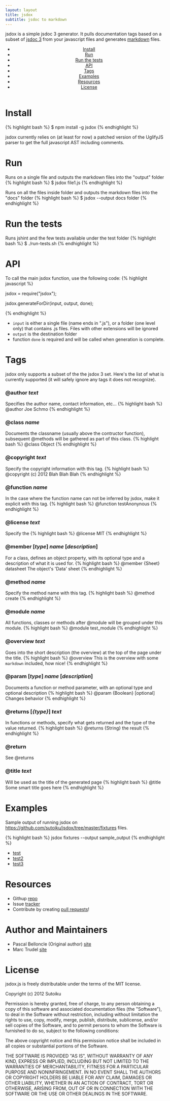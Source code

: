 ```yaml
---
layout: layout
title: jsdox
subtitle: jsdoc to markdown
---
```


jsdox is a simple jsdoc 3 generator.  It pulls documentation tags based on a subset of [jsdoc 3](http://usejsdoc.org/) from your javascript files and generates [markdown](http://daringfireball.net/projects/markdown/) files.

<header class="jumbotron subhead" id="overview">
<div class="subnav">
<ul class="nav nav-pills">
<li><a href="#install">Install</a></li>
<li><a href="#run">Run</a></li>
<li><a href="#tests">Run the tests</a></li>
<li><a href="#api">API</a></li>
<li><a href="#tags">Tags</a></li>
<li><a href="#examples">Examples</a></li>
<li><a href="#resources">Resources</a></li>
<li><a href="#license">License</a></li>
</ul>
</div>
</header>

# Install<a name="install">&nbsp;</a>
{% highlight bash %}
$ npm install -g jsdox
{% endhighlight %}

jsdox currently relies on (at least for now) a patched version of the UglifyJS parser to get the full javascript AST including comments.

# Run<a name="run">&nbsp;</a>
Runs on a single file and outputs the markdown files into the "output" folder
{% highlight bash %}
$ jsdox file1.js
{% endhighlight %}

Runs on all the files inside folder and outputs the markdown files into the "docs" folder
{% highlight bash %}
$ jsdox --output docs folder
{% endhighlight %}

# Run the tests<a name="tests">&nbsp;</a>
Runs jshint and the few tests available under the test folder
{% highlight bash %}
$ ./run-tests.sh
{% endhighlight %}

# API<a name="api">&nbsp;</a>
To call the main jsdox function, use the following code:
{% highlight javascript %}

jsdox = require("jsdox");

jsdox.generateForDir(input, output, done);

{% endhighlight %}
* `input` is either a single file (name ends in ".js"), or a folder (one level only) that contains .js files.  Files
with other extensions will be ignored
* `output` is the destination folder
* function `done` is required and will be called when generation is complete.

# Tags<a name="tags">&nbsp;</a>
jsdox only supports a subset of the the jsdox 3 set.  Here's the list of what is currently supported (it will safely ignore any tags it does not recognize).

### @author  *text*
Specifies the author name, contact information, etc...
{% highlight bash %}
@author Joe Schmo
{% endhighlight %}

### @class *name*
Documents the classname (usually above the contructor function), subsequent @methods will be gathered as part of this class.
{% highlight bash %}
@class  Object
{% endhighlight %}

### @copyright *text*
Specify the copyright information with this tag.
{% highlight bash %}
@copyright (c) 2012 Blah Blah Blah
{% endhighlight %}

### @function *name*
In the case where the function name can not be inferred by jsdox, make it explicit with this tag.
{% highlight bash %}
@function testAnonynous
{% endhighlight %}

### @license *text*
Specify the 
{% highlight bash %}
@license MIT
{% endhighlight %}

### @member [*type*] *name* [*description*]
For a class, defines an object property, with its optional type and a description of what it is used for.
{% highlight bash %}
@member {Sheet}  datasheet     The object's 'Data' sheet
{% endhighlight %}

### @method *name*
Specify the method name with this tag.
{% highlight bash %}
@method create
{% endhighlight %}

### @module *name*
All functions, classes or methods after @module will be grouped under this module.
{% highlight bash %}
@module test_module
{% endhighlight %}

### @overview *text*
Goes into the short description (the overview) at the top of the page under the title.
{% highlight bash %}
@overview This is the overview with some `markdown` included, how nice!
{% endhighlight %}

### @param [*type*] *name* [*description*]
Documents a function or method parameter, with an optional type and optional description
{% highlight bash %}
@param {Boolean} [optional] Changes behavior
{% endhighlight %}

### @returns [*{type}*] *text*
In functions or methods, specify what gets returned and the type of the value returned.
{% highlight bash %}
@returns {String} the result
{% endhighlight %}

### @return
See @returns

### @title *text*
Will be used as the title of the generated page
{% highlight bash %}
@title Some smart title goes here
{% endhighlight %}

# Examples<a name="examples">&nbsp;</a>

Sample output of running jsdox on https://github.com/sutoiku/jsdox/tree/master/fixtures files.

{% highlight bash %}
jsdox fixtures --output sample_output
{% endhighlight %}

* [test](https://github.com/sutoiku/jsdox/blob/master/sample_output/test.md)
* [test2](https://github.com/sutoiku/jsdox/blob/master/sample_output/test2.md)
* [test3](https://github.com/sutoiku/jsdox/blob/master/sample_output/test3.md)

# Resources<a name="resources">&nbsp;</a>
* Githup [repo](https://github.com/sutoiku/jsdox)
* Issue [tracker](https://github.com/sutoiku/jsdox/issues)
* Contribute by creating [pull requests](https://github.com/sutoiku/jsdox/pulls)!

# Author and Maintainers
* Pascal Belloncle (Original author) [site](http://www.stoic.com)
* Marc Trudel [site](http://www.wizcorp.jp)

# License<a name="license">&nbsp;</a>

jsdox.js is freely distributable under the terms of the MIT license.

Copyright (c) 2012 Sutoiku

Permission is hereby granted, free of charge, to any person obtaining a copy of this software and associated documentation
files (the "Software"), to deal in the Software without restriction, including without limitation the rights to use,
copy, modify, merge, publish, distribute, sublicense, and/or sell copies of the Software, and to permit persons to whom the Software is furnished to do so, subject to the following conditions:

The above copyright notice and this permission notice shall be included in all copies or substantial portions of the Software.

THE SOFTWARE IS PROVIDED "AS IS", WITHOUT WARRANTY OF ANY KIND, EXPRESS OR IMPLIED, INCLUDING BUT NOT LIMITED TO THE WARRANTIES OF MERCHANTABILITY, FITNESS FOR A PARTICULAR PURPOSE AND NONINFRINGEMENT. IN NO EVENT SHALL THE AUTHORS OR COPYRIGHT HOLDERS BE LIABLE FOR ANY CLAIM, DAMAGES OR OTHER LIABILITY, WHETHER IN AN ACTION OF CONTRACT, TORT OR OTHERWISE, ARISING FROM, OUT OF OR IN CONNECTION WITH THE SOFTWARE OR THE USE OR OTHER DEALINGS IN THE SOFTWARE.
